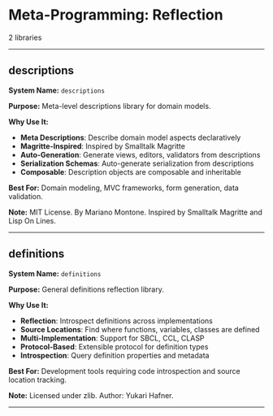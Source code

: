 # Meta-Programming: Reflection

2 libraries

---

## descriptions

**System Name:** `descriptions`

**Purpose:** Meta-level descriptions library for domain models.

**Why Use It:**
- **Meta Descriptions**: Describe domain model aspects declaratively
- **Magritte-Inspired**: Inspired by Smalltalk Magritte
- **Auto-Generation**: Generate views, editors, validators from descriptions
- **Serialization Schemas**: Auto-generate serialization from descriptions
- **Composable**: Description objects are composable and inheritable

**Best For:** Domain modeling, MVC frameworks, form generation, data validation.

**Note:** MIT License. By Mariano Montone. Inspired by Smalltalk Magritte and Lisp On Lines.

---


## definitions

**System Name:** `definitions`

**Purpose:** General definitions reflection library.

**Why Use It:**
- **Reflection**: Introspect definitions across implementations
- **Source Locations**: Find where functions, variables, classes are defined
- **Multi-Implementation**: Support for SBCL, CCL, CLASP
- **Protocol-Based**: Extensible protocol for definition types
- **Introspection**: Query definition properties and metadata

**Best For:** Development tools requiring code introspection and source location tracking.

**Note:** Licensed under zlib. Author: Yukari Hafner.

---


